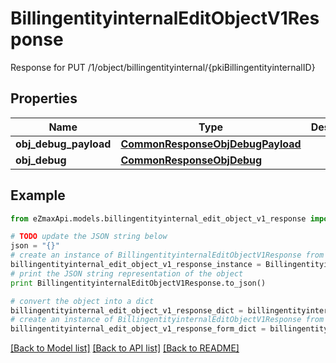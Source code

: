 # BillingentityinternalEditObjectV1Response

Response for PUT /1/object/billingentityinternal/{pkiBillingentityinternalID}

## Properties
Name | Type | Description | Notes
------------ | ------------- | ------------- | -------------
**obj_debug_payload** | [**CommonResponseObjDebugPayload**](CommonResponseObjDebugPayload.md) |  | 
**obj_debug** | [**CommonResponseObjDebug**](CommonResponseObjDebug.md) |  | [optional] 

## Example

```python
from eZmaxApi.models.billingentityinternal_edit_object_v1_response import BillingentityinternalEditObjectV1Response

# TODO update the JSON string below
json = "{}"
# create an instance of BillingentityinternalEditObjectV1Response from a JSON string
billingentityinternal_edit_object_v1_response_instance = BillingentityinternalEditObjectV1Response.from_json(json)
# print the JSON string representation of the object
print BillingentityinternalEditObjectV1Response.to_json()

# convert the object into a dict
billingentityinternal_edit_object_v1_response_dict = billingentityinternal_edit_object_v1_response_instance.to_dict()
# create an instance of BillingentityinternalEditObjectV1Response from a dict
billingentityinternal_edit_object_v1_response_form_dict = billingentityinternal_edit_object_v1_response.from_dict(billingentityinternal_edit_object_v1_response_dict)
```
[[Back to Model list]](../README.md#documentation-for-models) [[Back to API list]](../README.md#documentation-for-api-endpoints) [[Back to README]](../README.md)


